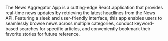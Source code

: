 The News Aggregator App is a cutting-edge React application that provides real-time news updates by retrieving the latest headlines from the News API. Featuring a sleek and user-friendly interface, this app enables users to seamlessly browse news across multiple categories, conduct keyword-based searches for specific articles, and conveniently bookmark their favorite stories for future reference.







